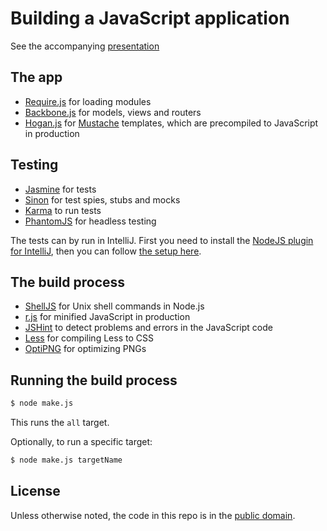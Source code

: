 Building a JavaScript application
=================================

See the accompanying [presentation](http://kjbekkelund.github.com/presentations/js-build/)

The app
-------

* [Require.js](http://requirejs.org/) for loading modules
* [Backbone.js](http://backbonejs.org) for models, views and routers
* [Hogan.js](http://twitter.github.com/hogan.js/) for
  [Mustache](http://mustache.github.com/) templates, which are 
  precompiled to JavaScript in production

Testing
-------

* [Jasmine](http://pivotal.github.com/jasmine/) for tests
* [Sinon](http://sinonjs.org) for test spies, stubs and mocks
* [Karma](http://karma-runner.github.com/) to run tests
* [PhantomJS](http://phantomjs.org/) for headless testing

The tests can by run in IntelliJ. First you need to install the [NodeJS
plugin for IntelliJ](http://plugins.jetbrains.com/plugin/?id=6098), then
you can follow [the setup here](https://raw.github.com/kjbekkelund/js-build/master/setup-tests-intellij.png).

The build process
-----------------

* [ShellJS](http://documentup.com/arturadib/shelljs) for Unix shell
  commands in Node.js
* [r.js](http://requirejs.org/docs/optimization.html) for minified
  JavaScript in production
* [JSHint](http://www.jshint.com/) to detect problems and errors in the
  JavaScript code
* [Less](http://lesscss.org/) for compiling Less to CSS
* [OptiPNG](http://optipng.sourceforge.net/) for optimizing PNGs

Running the build process
-------------------------

```bash
$ node make.js
```

This runs the `all` target.

Optionally, to run a specific target:

```bash
$ node make.js targetName
```

License
-------

Unless otherwise noted, the code in this repo is in the
[public domain](https://github.com/kjbekkelund/js-build/blob/master/UNLICENSE).
